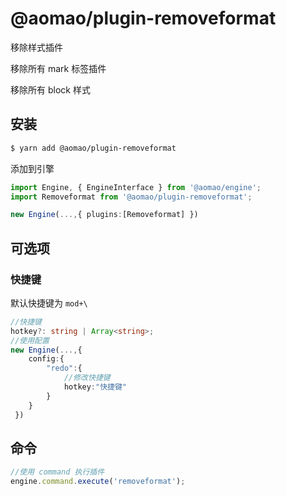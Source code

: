 # @aomao/plugin-removeformat

移除样式插件

移除所有 mark 标签插件

移除所有 block 样式

## 安装

```bash
$ yarn add @aomao/plugin-removeformat
```

添加到引擎

```ts
import Engine, { EngineInterface } from '@aomao/engine';
import Removeformat from '@aomao/plugin-removeformat';

new Engine(...,{ plugins:[Removeformat] })
```

## 可选项

### 快捷键

默认快捷键为 `mod+\`

```ts
//快捷键
hotkey?: string | Array<string>;
//使用配置
new Engine(...,{
    config:{
        "redo":{
            //修改快捷键
            hotkey:"快捷键"
        }
    }
 })
```

## 命令

```ts
//使用 command 执行插件
engine.command.execute('removeformat');
```
